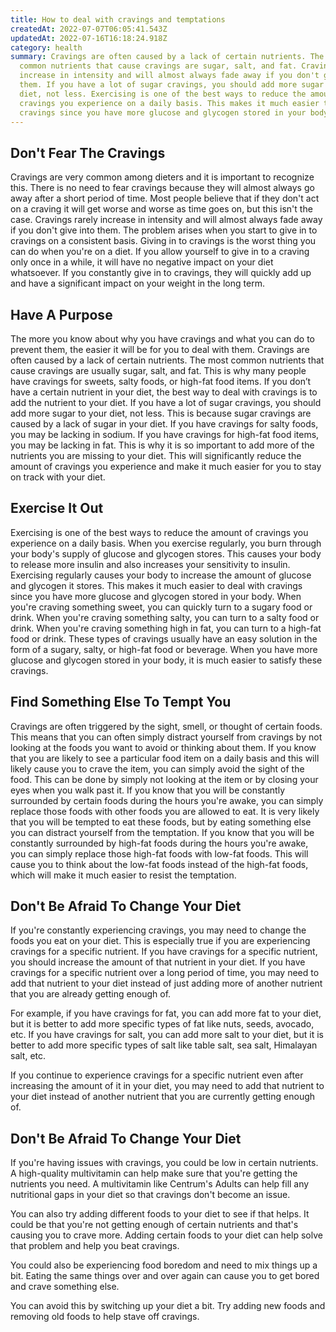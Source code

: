 ```yaml
---
title: How to deal with cravings and temptations
createdAt: 2022-07-07T06:05:41.543Z
updatedAt: 2022-07-16T16:18:24.918Z
category: health
summary: Cravings are often caused by a lack of certain nutrients. The most
  common nutrients that cause cravings are sugar, salt, and fat. Cravings rarely
  increase in intensity and will almost always fade away if you don't give in to
  them. If you have a lot of sugar cravings, you should add more sugar to your
  diet, not less. Exercising is one of the best ways to reduce the amount of
  cravings you experience on a daily basis. This makes it much easier to satisfy
  cravings since you have more glucose and glycogen stored in your body.
---
```


## Don't Fear The Cravings

Cravings are very common among dieters and it is important to recognize this. There is no need to fear cravings because they will almost always go away after a short period of time.
Most people believe that if they don't act on a craving it will get worse and worse as time goes on, but this isn't the case.
Cravings rarely increase in intensity and will almost always fade away if you don't give into them. The problem arises when you start to give in to cravings on a consistent basis.
Giving in to cravings is the worst thing you can do when you're on a diet. If you allow yourself to give in to a craving only once in a while, it will have no negative impact on your diet whatsoever.
If you constantly give in to cravings, they will quickly add up and have a significant impact on your weight in the long term.
## Have A Purpose

The more you know about why you have cravings and what you can do to prevent them, the easier it will be for you to deal with them. Cravings are often caused by a lack of certain nutrients. The most common nutrients that cause cravings are usually sugar, salt, and fat. This is why many people have cravings for sweets, salty foods, or high-fat food items.
If you don’t have a certain nutrient in your diet, the best way to deal with cravings is to add the nutrient to your diet. 
If you have a lot of sugar cravings, you should add more sugar to your diet, not less. This is because sugar cravings are caused by a lack of sugar in your diet.
If you have cravings for salty foods, you may be lacking in sodium. If you have cravings for high-fat food items, you may be lacking in fat.
This is why it is so important to add more of the nutrients you are missing to your diet. This will significantly reduce the amount of cravings you experience and make it much easier for you to stay on track with your diet.
## Exercise It Out

Exercising is one of the best ways to reduce the amount of cravings you experience on a daily basis. When you exercise regularly, you burn through your body's supply of glucose and glycogen stores. This causes your body to release more insulin and also increases your sensitivity to insulin.
Exercising regularly causes your body to increase the amount of glucose and glycogen it stores. This makes it much easier to deal with cravings since you have more glucose and glycogen stored in your body.
When you're craving something sweet, you can quickly turn to a sugary food or drink. When you're craving something salty, you can turn to a salty food or drink. When you're craving something high in fat, you can turn to a high-fat food or drink.
These types of cravings usually have an easy solution in the form of a sugary, salty, or high-fat food or beverage. When you have more glucose and glycogen stored in your body, it is much easier to satisfy these cravings.
## Find Something Else To Tempt You

Cravings are often triggered by the sight, smell, or thought of certain foods. This means that you can often simply distract yourself from cravings by not looking at the foods you want to avoid or thinking about them.
If you know that you are likely to see a particular food item on a daily basis and this will likely cause you to crave the item, you can simply avoid the sight of the food. This can be done by simply not looking at the item or by closing your eyes when you walk past it.
If you know that you will be constantly surrounded by certain foods during the hours you're awake, you can simply replace those foods with other foods you are allowed to eat. It is very likely that you will be tempted to eat these foods, but by eating something else you can distract yourself from the temptation.
If you know that you will be constantly surrounded by high-fat foods during the hours you're awake, you can simply replace those high-fat foods with low-fat foods. This will cause you to think about the low-fat foods instead of the high-fat foods, which will make it much easier to resist the temptation.

## Don't Be Afraid To Change Your Diet

If you're constantly experiencing cravings, you may need to change the foods you eat on your diet. This is especially true if you are experiencing cravings for a specific nutrient.
If you have cravings for a specific nutrient, you should increase the amount of that nutrient in your diet. If you have cravings for a specific nutrient over a long period of time, you may need to add that nutrient to your diet instead of just adding more of another nutrient that you are already getting enough of.

For example, if you have cravings for fat, you can add more fat to your diet, but it is better to add more specific types of fat like nuts, seeds, avocado, etc. If you have cravings for salt, you can add more salt to your diet, but it is better to add more specific types of salt like table salt, sea salt, Himalayan salt, etc.

If you continue to experience cravings for a specific nutrient even after increasing the amount of it in your diet, you may need to add that nutrient to your diet instead of another nutrient that you are currently getting enough of.

## Don't Be Afraid To Change Your Diet

If you're having issues with cravings, you could be low in certain nutrients. A high-quality multivitamin can help make sure that you're getting the nutrients you need. A multivitamin like Centrum's Adults can help fill any nutritional gaps in your diet so that cravings don't become an issue.

You can also try adding different foods to your diet to see if that helps. It could be that you're not getting enough of certain nutrients and that's causing you to crave more. Adding certain foods to your diet can help solve that problem and help you beat cravings.

You could also be experiencing food boredom and need to mix things up a bit. Eating the same things over and over again can cause you to get bored and crave something else.

You can avoid this by switching up your diet a bit. Try adding new foods and removing old foods to help stave off cravings.
